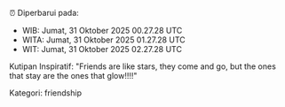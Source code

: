 ⏰ Diperbarui pada:
- WIB: Jumat, 31 Oktober 2025 00.27.28 UTC
- WITA: Jumat, 31 Oktober 2025 01.27.28 UTC
- WIT: Jumat, 31 Oktober 2025 02.27.28 UTC

Kutipan Inspiratif:
"Friends are like stars, they come and go, but the ones that stay are the ones that glow!!!!"


Kategori: friendship

